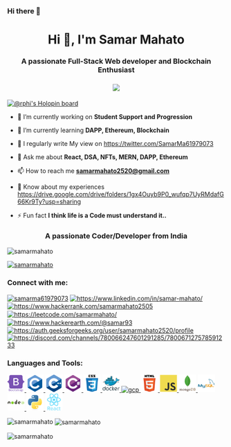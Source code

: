 ### Hi there 👋

<!--
**Samarmahato/Samarmahato** is a ✨ _special_ ✨ repository because its `README.md` (this file) appears on your GitHub profile.

Here are some ideas to get you started:

- 🔭 I’m currently working on ...
- 🌱 I’m currently learning ...
- 👯 I’m looking to collaborate on ...
- 🤔 I’m looking for help with ...
- 💬 Ask me about ...
- 📫 How to reach me: ...
- 😄 Pronouns: ...
- ⚡ Fun fact: ...
-->

<h1 align="center">Hi 👋, I'm Samar Mahato</h1>
<h3 align="center">A passionate Full-Stack Web developer and Blockchain Enthusiast </h3>
<h3 align="center"><img src="https://readme-typing-svg.herokuapp.com?center=true&vCenter=true&lines=Blockchain+%26+Web+Developer"></h3>

[![@rphi's Holopin board](https://holopin.io/api/user/board?user=rphi)](https://holopin.io/@rphi)

- 🔭 I’m currently working on **Student Support and Progression**
 
- 🌱 I’m currently learning **DAPP, Ethereum, Blockchain**

- 📝 I regularly write My view on https://twitter.com/SamarMa61979073

- 💬 Ask me about **React, DSA, NFTs, MERN, DAPP, Ethereum**

- 📫 How to reach me **samarmahato2520@gmail.com**

- 📄 Know about my experiences https://drive.google.com/drive/folders/1gx4Ouyb9P0_wufqp7UyRMdafG66Kr9Ty?usp=sharing

- ⚡ Fun fact **I think life is a Code must understand it..**


<h3 align="center">A passionate Coder/Developer from India</h3>

<p align="left"> <img src="https://komarev.com/ghpvc/?username=samarmahato&label=Profile%20views&color=0e75b6&style=flat" alt="samarmahato" /> </p>

<p align="left"> <a href="https://github.com/ryo-ma/github-profile-trophy"><img src="https://github-profile-trophy.vercel.app/?username=samarmahato" alt="samarmahato" /></a> </p>

<h3 align="left">Connect with me:</h3>
<p align="left">
<a href="https://twitter.com/samarma61979073" target="blank"><img align="center" src="https://raw.githubusercontent.com/rahuldkjain/github-profile-readme-generator/master/src/images/icons/Social/twitter.svg" alt="samarma61979073" height="30" width="40" /></a>
<a href="https://linkedin.com/in/https://www.linkedin.com/in/samar-mahato/" target="blank"><img align="center" src="https://raw.githubusercontent.com/rahuldkjain/github-profile-readme-generator/master/src/images/icons/Social/linked-in-alt.svg" alt="https://www.linkedin.com/in/samar-mahato/" height="30" width="40" /></a>
<a href="https://www.hackerrank.com/https://www.hackerrank.com/samarmahato2505" target="blank"><img align="center" src="https://raw.githubusercontent.com/rahuldkjain/github-profile-readme-generator/master/src/images/icons/Social/hackerrank.svg" alt="https://www.hackerrank.com/samarmahato2505" height="30" width="40" /></a>
<a href="https://www.leetcode.com/https://leetcode.com/samarmahato/" target="blank"><img align="center" src="https://raw.githubusercontent.com/rahuldkjain/github-profile-readme-generator/master/src/images/icons/Social/leet-code.svg" alt="https://leetcode.com/samarmahato/" height="30" width="40" /></a>
<a href="https://www.hackerearth.com/https://www.hackerearth.com/@samar93" target="blank"><img align="center" src="https://raw.githubusercontent.com/rahuldkjain/github-profile-readme-generator/master/src/images/icons/Social/hackerearth.svg" alt="https://www.hackerearth.com/@samar93" height="30" width="40" /></a>
<a href="https://auth.geeksforgeeks.org/user/https://auth.geeksforgeeks.org/user/samarmahato2520/profile" target="blank"><img align="center" src="https://raw.githubusercontent.com/rahuldkjain/github-profile-readme-generator/master/src/images/icons/Social/geeks-for-geeks.svg" alt="https://auth.geeksforgeeks.org/user/samarmahato2520/profile" height="30" width="40" /></a>
<a href="https://discord.gg/https://discord.com/channels/780066247601291285/780067127578591233" target="blank"><img align="center" src="https://raw.githubusercontent.com/rahuldkjain/github-profile-readme-generator/master/src/images/icons/Social/discord.svg" alt="https://discord.com/channels/780066247601291285/780067127578591233" height="30" width="40" /></a>
</p>

<h3 align="left">Languages and Tools:</h3>
<p align="left"> <a href="https://getbootstrap.com" target="_blank" rel="noreferrer"> <img src="https://raw.githubusercontent.com/devicons/devicon/master/icons/bootstrap/bootstrap-plain-wordmark.svg" alt="bootstrap" width="40" height="40"/> </a> <a href="https://www.cprogramming.com/" target="_blank" rel="noreferrer"> <img src="https://raw.githubusercontent.com/devicons/devicon/master/icons/c/c-original.svg" alt="c" width="40" height="40"/> </a> <a href="https://www.w3schools.com/cpp/" target="_blank" rel="noreferrer"> <img src="https://raw.githubusercontent.com/devicons/devicon/master/icons/cplusplus/cplusplus-original.svg" alt="cplusplus" width="40" height="40"/> </a> <a href="https://www.w3schools.com/cs/" target="_blank" rel="noreferrer"> <img src="https://raw.githubusercontent.com/devicons/devicon/master/icons/csharp/csharp-original.svg" alt="csharp" width="40" height="40"/> </a> <a href="https://www.w3schools.com/css/" target="_blank" rel="noreferrer"> <img src="https://raw.githubusercontent.com/devicons/devicon/master/icons/css3/css3-original-wordmark.svg" alt="css3" width="40" height="40"/> </a> <a href="https://www.docker.com/" target="_blank" rel="noreferrer"> <img src="https://raw.githubusercontent.com/devicons/devicon/master/icons/docker/docker-original-wordmark.svg" alt="docker" width="40" height="40"/> </a> <a href="https://cloud.google.com" target="_blank" rel="noreferrer"> <img src="https://www.vectorlogo.zone/logos/google_cloud/google_cloud-icon.svg" alt="gcp" width="40" height="40"/> </a> <a href="https://www.w3.org/html/" target="_blank" rel="noreferrer"> <img src="https://raw.githubusercontent.com/devicons/devicon/master/icons/html5/html5-original-wordmark.svg" alt="html5" width="40" height="40"/> </a> <a href="https://developer.mozilla.org/en-US/docs/Web/JavaScript" target="_blank" rel="noreferrer"> <img src="https://raw.githubusercontent.com/devicons/devicon/master/icons/javascript/javascript-original.svg" alt="javascript" width="40" height="40"/> </a> <a href="https://www.mongodb.com/" target="_blank" rel="noreferrer"> <img src="https://raw.githubusercontent.com/devicons/devicon/master/icons/mongodb/mongodb-original-wordmark.svg" alt="mongodb" width="40" height="40"/> </a> <a href="https://www.mysql.com/" target="_blank" rel="noreferrer"> <img src="https://raw.githubusercontent.com/devicons/devicon/master/icons/mysql/mysql-original-wordmark.svg" alt="mysql" width="40" height="40"/> </a> <a href="https://nodejs.org" target="_blank" rel="noreferrer"> <img src="https://raw.githubusercontent.com/devicons/devicon/master/icons/nodejs/nodejs-original-wordmark.svg" alt="nodejs" width="40" height="40"/> </a> <a href="https://www.python.org" target="_blank" rel="noreferrer"> <img src="https://raw.githubusercontent.com/devicons/devicon/master/icons/python/python-original.svg" alt="python" width="40" height="40"/> </a> <a href="https://reactjs.org/" target="_blank" rel="noreferrer"> <img src="https://raw.githubusercontent.com/devicons/devicon/master/icons/react/react-original-wordmark.svg" alt="react" width="40" height="40"/> </a> </p>

<p><img align="left" src="https://github-readme-stats.vercel.app/api/top-langs?username=samarmahato&show_icons=true&locale=en&layout=compact" alt="samarmahato" /></p>

<p>&nbsp;<img align="center" src="https://github-readme-stats.vercel.app/api?username=samarmahato&show_icons=true&locale=en" alt="samarmahato" /></p>

<p><img align="center" src="https://github-readme-streak-stats.herokuapp.com/?user=samarmahato&" alt="samarmahato" /></p>

